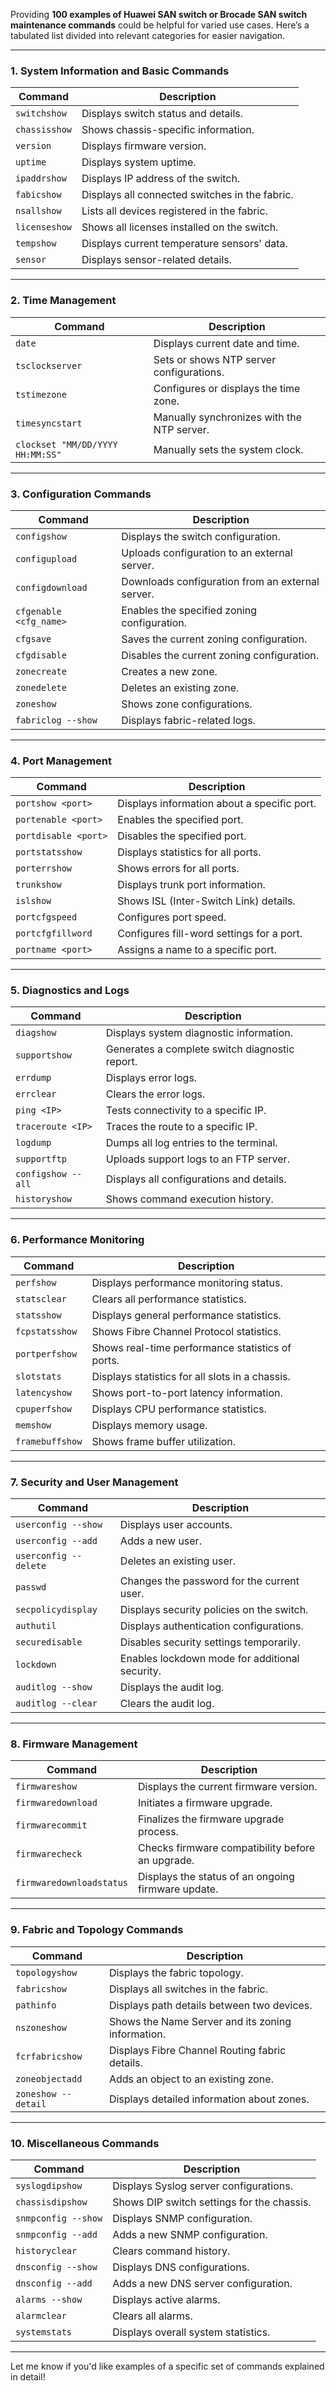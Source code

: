 Providing **100 examples of Huawei SAN switch or Brocade SAN switch maintenance commands** could be helpful for varied use cases. Here’s a tabulated list divided into relevant categories for easier navigation.

---

### **1. System Information and Basic Commands**

| **Command**                  | **Description**                                      |
|------------------------------|----------------------------------------------------|
| `switchshow`                 | Displays switch status and details.                |
| `chassisshow`                | Shows chassis-specific information.                |
| `version`                    | Displays firmware version.                         |
| `uptime`                     | Displays system uptime.                            |
| `ipaddrshow`                 | Displays IP address of the switch.                 |
| `fabicshow`                  | Displays all connected switches in the fabric.     |
| `nsallshow`                  | Lists all devices registered in the fabric.        |
| `licenseshow`                | Shows all licenses installed on the switch.        |
| `tempshow`                   | Displays current temperature sensors' data.        |
| `sensor`                     | Displays sensor-related details.                   |

---

### **2. Time Management**

| **Command**                  | **Description**                                      |
|------------------------------|----------------------------------------------------|
| `date`                       | Displays current date and time.                    |
| `tsclockserver`              | Sets or shows NTP server configurations.           |
| `tstimezone`                 | Configures or displays the time zone.              |
| `timesyncstart`              | Manually synchronizes with the NTP server.         |
| `clockset "MM/DD/YYYY HH:MM:SS"` | Manually sets the system clock.               |

---

### **3. Configuration Commands**

| **Command**                  | **Description**                                      |
|------------------------------|----------------------------------------------------|
| `configshow`                 | Displays the switch configuration.                 |
| `configupload`               | Uploads configuration to an external server.       |
| `configdownload`             | Downloads configuration from an external server.   |
| `cfgenable <cfg_name>`       | Enables the specified zoning configuration.        |
| `cfgsave`                    | Saves the current zoning configuration.            |
| `cfgdisable`                 | Disables the current zoning configuration.         |
| `zonecreate`                 | Creates a new zone.                                |
| `zonedelete`                 | Deletes an existing zone.                          |
| `zoneshow`                   | Shows zone configurations.                         |
| `fabriclog --show`           | Displays fabric-related logs.                      |

---

### **4. Port Management**

| **Command**                  | **Description**                                      |
|------------------------------|----------------------------------------------------|
| `portshow <port>`            | Displays information about a specific port.        |
| `portenable <port>`          | Enables the specified port.                        |
| `portdisable <port>`         | Disables the specified port.                       |
| `portstatsshow`              | Displays statistics for all ports.                 |
| `porterrshow`                | Shows errors for all ports.                        |
| `trunkshow`                  | Displays trunk port information.                   |
| `islshow`                    | Shows ISL (Inter-Switch Link) details.             |
| `portcfgspeed`               | Configures port speed.                             |
| `portcfgfillword`            | Configures fill-word settings for a port.          |
| `portname <port>`            | Assigns a name to a specific port.                 |

---

### **5. Diagnostics and Logs**

| **Command**                  | **Description**                                      |
|------------------------------|----------------------------------------------------|
| `diagshow`                   | Displays system diagnostic information.            |
| `supportshow`                | Generates a complete switch diagnostic report.     |
| `errdump`                    | Displays error logs.                               |
| `errclear`                   | Clears the error logs.                             |
| `ping <IP>`                  | Tests connectivity to a specific IP.               |
| `traceroute <IP>`            | Traces the route to a specific IP.                 |
| `logdump`                    | Dumps all log entries to the terminal.             |
| `supportftp`                 | Uploads support logs to an FTP server.             |
| `configshow --all`           | Displays all configurations and details.           |
| `historyshow`                | Shows command execution history.                   |

---

### **6. Performance Monitoring**

| **Command**                  | **Description**                                      |
|------------------------------|----------------------------------------------------|
| `perfshow`                   | Displays performance monitoring status.            |
| `statsclear`                 | Clears all performance statistics.                 |
| `statsshow`                  | Displays general performance statistics.           |
| `fcpstatsshow`               | Shows Fibre Channel Protocol statistics.           |
| `portperfshow`               | Shows real-time performance statistics of ports.   |
| `slotstats`                  | Displays statistics for all slots in a chassis.    |
| `latencyshow`                | Shows port-to-port latency information.            |
| `cpuperfshow`                | Displays CPU performance statistics.               |
| `memshow`                    | Displays memory usage.                             |
| `framebuffshow`              | Shows frame buffer utilization.                    |

---

### **7. Security and User Management**

| **Command**                  | **Description**                                      |
|------------------------------|----------------------------------------------------|
| `userconfig --show`          | Displays user accounts.                            |
| `userconfig --add`           | Adds a new user.                                   |
| `userconfig --delete`        | Deletes an existing user.                          |
| `passwd`                     | Changes the password for the current user.         |
| `secpolicydisplay`           | Displays security policies on the switch.          |
| `authutil`                   | Displays authentication configurations.            |
| `securedisable`              | Disables security settings temporarily.            |
| `lockdown`                   | Enables lockdown mode for additional security.     |
| `auditlog --show`            | Displays the audit log.                            |
| `auditlog --clear`           | Clears the audit log.                              |

---

### **8. Firmware Management**

| **Command**                  | **Description**                                      |
|------------------------------|----------------------------------------------------|
| `firmwareshow`               | Displays the current firmware version.             |
| `firmwaredownload`           | Initiates a firmware upgrade.                      |
| `firmwarecommit`             | Finalizes the firmware upgrade process.            |
| `firmwarecheck`              | Checks firmware compatibility before an upgrade.   |
| `firmwaredownloadstatus`     | Displays the status of an ongoing firmware update. |

---

### **9. Fabric and Topology Commands**

| **Command**                  | **Description**                                      |
|------------------------------|----------------------------------------------------|
| `topologyshow`               | Displays the fabric topology.                      |
| `fabricshow`                 | Displays all switches in the fabric.               |
| `pathinfo`                   | Displays path details between two devices.         |
| `nszoneshow`                 | Shows the Name Server and its zoning information.  |
| `fcrfabricshow`              | Displays Fibre Channel Routing fabric details.     |
| `zoneobjectadd`              | Adds an object to an existing zone.                |
| `zoneshow --detail`          | Displays detailed information about zones.         |

---

### **10. Miscellaneous Commands**

| **Command**                  | **Description**                                      |
|------------------------------|----------------------------------------------------|
| `syslogdipshow`              | Displays Syslog server configurations.             |
| `chassisdipshow`             | Shows DIP switch settings for the chassis.         |
| `snmpconfig --show`          | Displays SNMP configuration.                       |
| `snmpconfig --add`           | Adds a new SNMP configuration.                     |
| `historyclear`               | Clears command history.                            |
| `dnsconfig --show`           | Displays DNS configurations.                       |
| `dnsconfig --add`            | Adds a new DNS server configuration.               |
| `alarms --show`              | Displays active alarms.                            |
| `alarmclear`                 | Clears all alarms.                                 |
| `systemstats`                | Displays overall system statistics.                |

---

Let me know if you'd like examples of a specific set of commands explained in detail!
